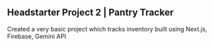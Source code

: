 
## Headstarter Project 2 | Pantry Tracker

Created a very basic project which tracks inventory built using Next.js, Firebase, Gemini API
